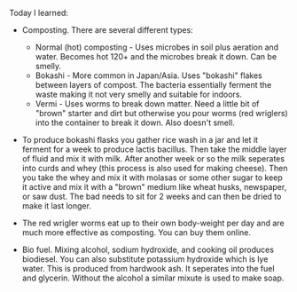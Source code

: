 Today I learned:

- Composting.  There are several different types:
	- Normal (hot) composting - Uses microbes in soil plus aeration and water.  Becomes hot 120+ and the microbes break it down.  Can be smelly.
	- Bokashi - More common in Japan/Asia.  Uses "bokashi" flakes between layers of compost.  The bacteria essentially ferment the waste making it not very smelly and suitable for indoors.
	- Vermi - Uses worms to break down matter.  Need a little bit of "brown" starter and dirt but otherwise you pour worms (red wriglers) into the container to break it down.  Also doesn't smell.

- To produce bokashi flasks you gather rice wash in a jar and let it ferment for a week to produce lactis bacillus.   Then take the middle layer of fluid and mix it with milk.  After another week or so the milk seperates into curds and whey (this process is also used for making cheese).  Then you take the whey and mix it with molasas or some other sugar to keep it active and mix it with a "brown" medium like wheat husks, newspaper, or saw dust.  The bad needs to sit for 2 weeks and can then be dried to make it last longer.

- The red wrigler worms eat up to their own body-weight per day and are much more effective as composting.  You can buy them online.

- Bio fuel.  Mixing alcohol, sodium hydroxide, and cooking oil produces biodiesel.  You can also substitute potassium hydroxide which is lye water.  This is produced from hardwook ash.  It seperates into the fuel and glycerin.  Without the alcohol a similar mixute is used to make soap.
